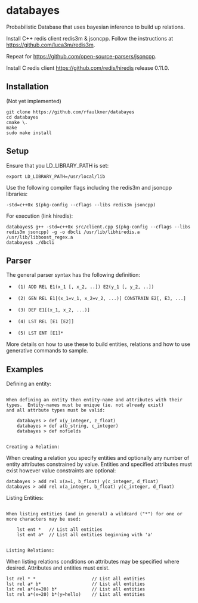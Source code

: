 databayes
=========

Probabilistic Database that uses bayesian inference to build up relations.

Install C++ redis client redis3m & jsoncpp.  Follow the instructions at https://github.com/luca3m/redis3m.

Repeat for https://github.com/open-source-parsers/jsoncpp.

Install C redis client https://github.com/redis/hiredis release 0.11.0.
 

Installation
------------

(Not yet implemented)

	git clone https://github.com/rfaulkner/databayes
	cd databayes
	cmake \.
	make
	sudo make install


Setup
-----

Ensure that you LD_LIBRARY_PATH is set:

    export LD_LIBRARY_PATH=/usr/local/lib

Use the following compiler flags including the redis3m and jsoncpp libraries:

    -std=c++0x $(pkg-config --cflags --libs redis3m jsoncpp)

For execution (link hiredis):

    databayes$ g++ -std=c++0x src/client.cpp $(pkg-config --cflags --libs redis3m jsoncpp) -g -o dbcli /usr/lib/libhiredis.a /usr/lib/libboost_regex.a
    databayes$ ./dbcli


Parser
------

The general parser syntax has the following definition:

 *      (1) ADD REL E1(x_1 [, x_2, ..]) E2(y_1 [, y_2, ..])
 *      (2) GEN REL E1[(x_1=v_1, x_2=v_2, ...)] CONSTRAIN E2[, E3, ...]
 *      (3) DEF E1[(x_1, x_2, ...)]
 *      (4) LST REL [E1 [E2]]
 *      (5) LST ENT [E1]*

More details on how to use these to build entities, relations and how to use generative commands to sample.


Examples
--------

Defining an entity:
~~~~~~~~~~~~~~~~~~~

When defining an entity then entity-name and attributes with their types.  Entity-names must be unique (ie. not already exist)
and all attrbute types must be valid:

    databayes > def x(y_integer, z_float)
    databayes > def a(b_string, c_integer)
    databayes > def nofields


Creating a Relation:
~~~~~~~~~~~~~~~~~~~~

When creating a relation you specify entities and optionally any number of entity attributes constrained by value.  Entities
and specified attributes must exist however value constraints are optional:

    databayes > add rel x(a=1, b_float) y(c_integer, d_float)
    databayes > add rel x(a_integer, b_float) y(c_integer, d_float)


Listing Entities:
~~~~~~~~~~~~~~~~~

When listing entities (and in general) a wildcard ("*") for one or more characters may be used:

    lst ent *   // List all entities
    lst ent a*  // List all entities beginning with 'a'


Listing Relations:
~~~~~~~~~~~~~~~~~~

When listing relations conditions on attributes may be specified where desired.  Attributes and entities must exist.

    lst rel * *                     // List all entities
    lst rel a* b*                   // List all entities
    lst rel a*(x=20) b*             // List all entities
    lst rel a*(x=20) b*(y=hello)    // List all entities